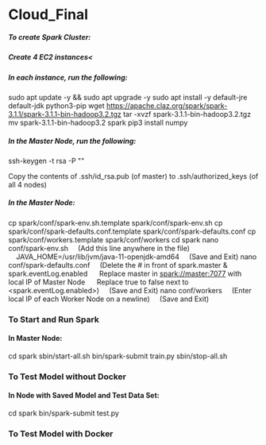 # Cloud_Final

##### To create Spark Cluster:
##### Create 4 EC2 instances<

##### In each instance, run the following:
sudo apt update -y && sudo apt upgrade -y
sudo apt install -y default-jre default-jdk python3-pip
wget https://apache.claz.org/spark/spark-3.1.1/spark-3.1.1-bin-hadoop3.2.tgz
tar -xvzf spark-3.1.1-bin-hadoop3.2.tgz
mv spark-3.1.1-bin-hadoop3.2 spark
pip3 install numpy

##### In the Master Node, run the following:
ssh-keygen -t rsa -P ""

Copy the contents of .ssh/id_rsa.pub (of master) to .ssh/authorized_keys (of all 4 nodes)

##### In the Master Node:
cp spark/conf/spark-env.sh.template spark/conf/spark-env.sh
cp spark/conf/spark-defaults.conf.template spark/conf/spark-defaults.conf
cp spark/conf/workers.template spark/conf/workers
cd spark
nano conf/spark-env.sh
&nbsp;&nbsp;&nbsp;&nbsp;(Add this line anywhere in the file)
&nbsp;&nbsp;&nbsp;&nbsp;JAVA_HOME=/usr/lib/jvm/java-11-openjdk-amd64
&nbsp;&nbsp;&nbsp;&nbsp;(Save and Exit)
nano conf/spark-defaults.conf
&nbsp;&nbsp;&nbsp;&nbsp;(Delete the # in front of spark.master & spark.eventLog.enabled
&nbsp;&nbsp;&nbsp;&nbsp;&nbsp;Replace master in <spark://master:7077> with local IP of Master Node
&nbsp;&nbsp;&nbsp;&nbsp;&nbsp;Replace true to false next to <spark.eventLog.enabled>)
&nbsp;&nbsp;&nbsp;&nbsp;(Save and Exit)
nano conf/workers
&nbsp;&nbsp;&nbsp;&nbsp;(Enter local IP of each Worker Node on a newline)
&nbsp;&nbsp;&nbsp;&nbsp;(Save and Exit)

### To Start and Run Spark
#### In Master Node:
cd spark
sbin/start-all.sh
bin/spark-submit train.py <CSV> <Path to Save Model>
sbin/stop-all.sh

### To Test Model without Docker
#### In Node with Saved Model and Test Data Set:
cd spark
bin/spark-submit test.py <CSV> <Path to Saved Model>

### To Test Model with Docker
